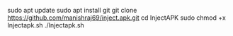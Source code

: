 sudo apt update
sudo apt install git
git clone https://github.com/manishraj69/inject.apk.git
cd InjectAPK
sudo chmod +x Injectapk.sh
./Injectapk.sh
